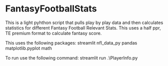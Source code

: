 # FantasyFootballStats
This is a light pyhthon script that pulls play by play data and then calculates statistics for different Fantasy Football Relevant Stats. This uses a half ppr, TE premium format to calculate fantasy score.

This uses the following packages:
streamlit
nfl_data_py
pandas
matplotlib.pyplot
math

To run use the following command:
streamlit run .\PlayerInfo.py
